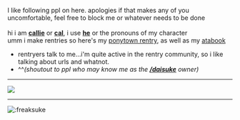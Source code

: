 I like following ppl on here. apologies if that makes any of you uncomfortable, feel free to block me or whatever needs to be done</br>
</br>
hi i am <ins>**callie**</ins> or <ins>**cal**</ins>, i use <ins>**he**</ins> or the pronouns of my character</br>
umm i make rentries so here's my [ponytown rentry](https://rentry.co/met), as well as my [atabook](https://freaksuke.atabook.org)</br>
-  rentryers talk to me…i'm quite active in the rentry community, so i like talking about urls and whatnot.</br>
  - ^^*(shoutout to ppl who may know me as the [**/daisuke**](https://rentry.co/daisuke) owner)*</br>
***
![](https://i.postimg.cc/N0WzDmr7/mouthwashing.gif)</br>
***
![:freaksuke](https://count.chiya.dev/get/@:freaksuke)
